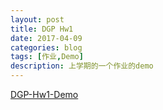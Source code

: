 ```yaml
---
layout: post
title: DGP Hw1
date: 2017-04-09
categories: blog
tags: [作业,Demo]
description: 上学期的一个作业的demo
---
```


[DGP-Hw1-Demo](http://kira23333.github.io/demo/DGP-Homework1/)
